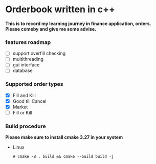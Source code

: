 # Orderbook written in c++

**This is to record my learning journey in finance application, orders. Please comeby and give me some advise.**

### features roadmap

- [ ] support overfill checking
- [ ] multithreading
- [ ] gui interface
- [ ] database

### Supported order types

- [x] Fill and Kill
- [x] Good till Cancel
- [x] Market
- [ ] Fill or Kill

### Build procedure

**Please make sure to install cmake 3.27 in your system**

- Linux

  ```
  # cmake -B . build && cmake --build build -j
  ```
